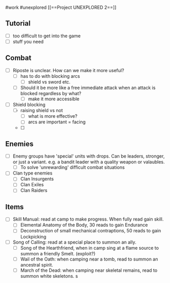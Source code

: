 #work #unexplored 
[[==Project UNEXPLORED 2==]]

Tutorial
--
- [ ] too difficult to get into the game
- [ ] stuff you need

Combat
--

- [ ] Riposte is unclear. How can we make it more useful?
	- [ ] has to do with blocking arcs
		- [ ] shield vs sword etc.
	- [ ] Should it be more like a free immediate attack when an attack is blocked regardless by what?
		- [ ] make it more accessible
- [ ] Shield blocking
	- [ ] raising shield vs not
		- [ ] what is more effective?
		- [ ] arcs are important = facing
	- [ ] 

Enemies
--
- [ ] Enemy groups have 'special' units with drops. Can be leaders, stronger, or just a variant.  e.g. a bandit leader with a quality weapon or valaubles. 
	- [ ] To solve 'unrewarding' difficult combat situations
- [ ] Clan type enemies
	- [ ] Clan Insurgents
	- [ ] Clan Exiles
	- [ ] Clan Raiders

Items
--
- [ ] Skill Manual: read at camp to make progress. When fully read gain skill.
	- [ ] Elemental Anatomy of the Body, 30 reads to gain Endurance
	- [ ] Deconstruction of small mechanical contraptions, 50 reads to gain Lockpicking
- [ ] Song of Calling: read at a special place to summon an ally. 
	- [ ] Song of the Hearthfriend, when in camp sing at a flame source to summon a friendly Smelt. (exploit?)
	- [ ] Wail of the Oath: when camping near a tomb, read to summon an ancestral spirit.
	- [ ] March of the Dead: when camping near skeletal remains, read to summon white skeletons. s